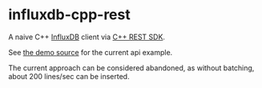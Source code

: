 # influxdb-cpp-rest

A naive C++ [InfluxDB](https://www.influxdata.com/time-series-platform/influxdb/) client via [C++ REST SDK](https://github.com/Microsoft/cpprestsdk).

See [the demo source](src/demo/main.cpp) for the current api example.

The current approach can be considered abandoned, as without batching, about 200 lines/sec can be inserted.
